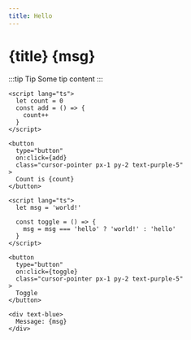 ```yaml
---
title: Hello
---
```


<script>
  let msg = 'Sveltepress!'
</script>

# {title} {msg}

:::tip Tip
Some tip content
:::

```svelte live
<script lang="ts">
  let count = 0
  const add = () => {
    count++
  }
</script>

<button 
  type="button" 
  on:click={add} 
  class="cursor-pointer px-1 py-2 text-purple-5"
>
  Count is {count} 
</button>
```

```svelte live
<script lang="ts">
  let msg = 'world!'

  const toggle = () => {
    msg = msg === 'hello' ? 'world!' : 'hello'
  }
</script>

<button 
  type="button" 
  on:click={toggle} 
  class="cursor-pointer px-1 py-2 text-purple-5"
>
  Toggle
</button>

<div text-blue>
  Message: {msg}
</div>
```